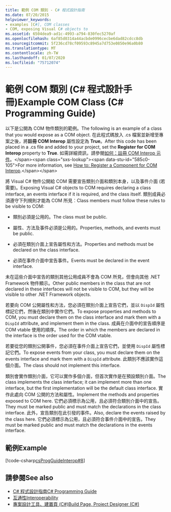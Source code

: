 ```yaml
---
title: 範例 COM 類別 - C# 程式設計指南
ms.date: 07/20/2015
helpviewer_keywords:
- examples [C#], COM classes
- COM, exposing Visual C# objects to
ms.assetid: 6504dea9-ad1c-4993-a794-830fec5270af
ms.openlocfilehash: 6af85d0314a44acbde0996cecbe6dad82cdcc8db
ms.sourcegitcommit: 5f236cd78cf09593c8945a7d753e0850e96a0b80
ms.translationtype: MT
ms.contentlocale: zh-TW
ms.lasthandoff: 01/07/2020
ms.locfileid: "75712074"
---
```

# <a name="example-com-class-c-programming-guide"></a><span data-ttu-id="585c0-102">範例 COM 類別 (C# 程式設計手冊)</span><span class="sxs-lookup"><span data-stu-id="585c0-102">Example COM Class (C# Programming Guide)</span></span>
<span data-ttu-id="585c0-103">以下是公開為 COM 物件類別的範例。</span><span class="sxs-lookup"><span data-stu-id="585c0-103">The following is an example of a class that you would expose as a COM object.</span></span> <span data-ttu-id="585c0-104">在此程式碼放入 .cs 檔案並新增至專案之後，將**註冊 COM Interop** 屬性設定為 **True**。</span><span class="sxs-lookup"><span data-stu-id="585c0-104">After this code has been placed in a .cs file and added to your project, set the **Register for COM Interop** property to **True**.</span></span> <span data-ttu-id="585c0-105">如需詳細資訊，請參閱[如何：註冊 COM Interop 元件](https://docs.microsoft.com/previous-versions/visualstudio/visual-studio-2010/w29wacsy(v=vs.100))。</span><span class="sxs-lookup"><span data-stu-id="585c0-105">For more information, see [How to: Register a Component for COM Interop](https://docs.microsoft.com/previous-versions/visualstudio/visual-studio-2010/w29wacsy(v=vs.100)).</span></span>
  
 <span data-ttu-id="585c0-106">將 Visual C# 物件公開給 COM 需要宣告類別介面和類別本身，以及事件介面 (若需要)。</span><span class="sxs-lookup"><span data-stu-id="585c0-106">Exposing Visual C# objects to COM requires declaring a class interface, an events interface if it is required, and the class itself.</span></span> <span data-ttu-id="585c0-107">類別成員必須遵守下列規則才能為 COM 所見︰</span><span class="sxs-lookup"><span data-stu-id="585c0-107">Class members must follow these rules to be visible to COM:</span></span>  
  
- <span data-ttu-id="585c0-108">類別必須是公用的。</span><span class="sxs-lookup"><span data-stu-id="585c0-108">The class must be public.</span></span>  
  
- <span data-ttu-id="585c0-109">屬性、方法及事件必須是公用的。</span><span class="sxs-lookup"><span data-stu-id="585c0-109">Properties, methods, and events must be public.</span></span>  
  
- <span data-ttu-id="585c0-110">必須在類別介面上宣告屬性和方法。</span><span class="sxs-lookup"><span data-stu-id="585c0-110">Properties and methods must be declared on the class interface.</span></span>  
  
- <span data-ttu-id="585c0-111">必須在事件介面中宣告事件。</span><span class="sxs-lookup"><span data-stu-id="585c0-111">Events must be declared in the event interface.</span></span>  
  
 <span data-ttu-id="585c0-112">未在這些介面中宣告的類別其他公用成員不會為 COM 所見，但會向其他 .NET Framework 物件顯示。</span><span class="sxs-lookup"><span data-stu-id="585c0-112">Other public members in the class that are not declared in these interfaces will not be visible to COM, but they will be visible to other .NET Framework objects.</span></span>  
  
 <span data-ttu-id="585c0-113">若要向 COM 公開屬性和方法，您必須在類別介面上宣告它們，並以 `DispId` 屬性標記它們，然後在類別中實作它們。</span><span class="sxs-lookup"><span data-stu-id="585c0-113">To expose properties and methods to COM, you must declare them on the class interface and mark them with a `DispId` attribute, and implement them in the class.</span></span> <span data-ttu-id="585c0-114">成員在介面中的宣告順序是 COM vtable 使用的順序。</span><span class="sxs-lookup"><span data-stu-id="585c0-114">The order in which the members are declared in the interface is the order used for the COM vtable.</span></span>  
  
 <span data-ttu-id="585c0-115">若要從您的類別公開事件，您必須在事件介面上宣告它們，並使用 `DispId` 屬性標記它們。</span><span class="sxs-lookup"><span data-stu-id="585c0-115">To expose events from your class, you must declare them on the events interface and mark them with a `DispId` attribute.</span></span> <span data-ttu-id="585c0-116">此類別不應該實作這個介面。</span><span class="sxs-lookup"><span data-stu-id="585c0-116">The class should not implement this interface.</span></span>  
  
 <span data-ttu-id="585c0-117">類別會實作類別介面，它可以實作多個介面，但首次實作是在預設類別介面。</span><span class="sxs-lookup"><span data-stu-id="585c0-117">The class implements the class interface; it can implement more than one interface, but the first implementation will be the default class interface.</span></span> <span data-ttu-id="585c0-118">實作此處向 COM 公開的方法和屬性。</span><span class="sxs-lookup"><span data-stu-id="585c0-118">Implement the methods and properties exposed to COM here.</span></span> <span data-ttu-id="585c0-119">它們必須標示為公用，且必須符合類別介面中的宣告。</span><span class="sxs-lookup"><span data-stu-id="585c0-119">They must be marked public and must match the declarations in the class interface.</span></span> <span data-ttu-id="585c0-120">此外，宣告類別在此引發的事件。</span><span class="sxs-lookup"><span data-stu-id="585c0-120">Also, declare the events raised by the class here.</span></span> <span data-ttu-id="585c0-121">它們必須標示為公用，且必須符合事件介面中的宣告。</span><span class="sxs-lookup"><span data-stu-id="585c0-121">They must be marked public and must match the declarations in the events interface.</span></span>  
  
## <a name="example"></a><span data-ttu-id="585c0-122">範例</span><span class="sxs-lookup"><span data-stu-id="585c0-122">Example</span></span>  
 [!code-csharp[csProgGuideInterop#8](~/samples/snippets/csharp/VS_Snippets_VBCSharp/csProgGuideInterop/CS/ExampleCOM.cs#8)]  
  
## <a name="see-also"></a><span data-ttu-id="585c0-123">請參閱</span><span class="sxs-lookup"><span data-stu-id="585c0-123">See also</span></span>

- [<span data-ttu-id="585c0-124">C# 程式設計指南</span><span class="sxs-lookup"><span data-stu-id="585c0-124">C# Programming Guide</span></span>](../index.md)
- [<span data-ttu-id="585c0-125">互通性</span><span class="sxs-lookup"><span data-stu-id="585c0-125">Interoperability</span></span>](./index.md)
- [<span data-ttu-id="585c0-126">專案設計工具、建置頁 (C#)</span><span class="sxs-lookup"><span data-stu-id="585c0-126">Build Page, Project Designer (C#)</span></span>](/visualstudio/ide/reference/build-page-project-designer-csharp)
